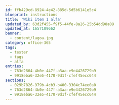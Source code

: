 ```yaml
---
id: ffb429cd-8924-4e42-885d-5d5b6141e5c4
blueprint: instructions
title: 'Wiki item 1 alfa'
updated_by: 63d2f455-f9f5-44fe-8a26-25b54dd98a09
updated_at: 1657109662
banner:
  - content/lagoa.jpg
category: office-365
tags:
  - tester
  - tags
  - alfa
entries:
  - 763d2864-4b0e-447f-a3aa-e9e4426729b9
  - 9918eba6-32e5-4170-9d1f-cfef45ecc644
sections:
  - 029b7826-979b-4cb3-b400-3304c74ee0a0
  - 763d2864-4b0e-447f-a3aa-e9e4426729b9
  - 9918eba6-32e5-4170-9d1f-cfef45ecc644
---
```

